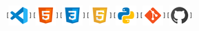 [<img align="center" alt="Visual Studio Code" width="48px" src="https://github.com/alexv87/alexv87/blob/main/Icons/vscode.png" />]
[<img align="center" alt="HTML5" width="48px" src="https://github.com/alexv87/alexv87/blob/main/Icons/html.png" />]
[<img align="center" alt="CSS3" width="48px" src="https://github.com/alexv87/alexv87/blob/main/Icons/css.png" />]
[<img align="center" alt="JavaScript" width="48px" src="https://github.com/alexv87/alexv87/blob/main/Icons/javascript.png" />]
[<img align="center" alt="python" width="48px" src="https://github.com/alexv87/alexv87/blob/main/Icons/python.png" />]
[<img align="center" alt="Git" width="48px" src="https://github.com/alexv87/alexv87/blob/main/Icons/git.png" />]
[<img align="center" alt="GitHub" width="48px" src="https://github.com/alexv87/alexv87/blob/main/Icons/github.png" />]

